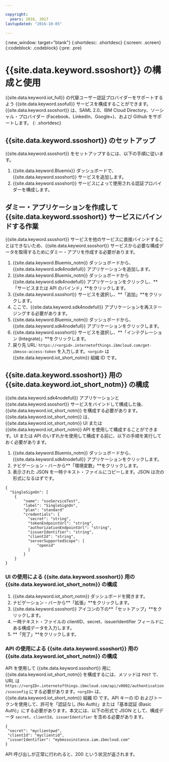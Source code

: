 ```yaml
---

copyright:
  years: 2016, 2017
lastupdated: "2016-10-05"

---
```


{:new_window: target="blank"}
{:shortdesc: .shortdesc}
{:screen: .screen}
{:codeblock: .codeblock}
{:pre: .pre}

# {{site.data.keyword.ssoshort}} の構成と使用

{{site.data.keyword.iot_full}} の代替ユーザー認証プロバイダーをサポートするよう {{site.data.keyword.ssofull}} サービスを構成することができます。{{site.data.keyword.ssoshort}} は、SAML 2.0、IBM Cloud Directory、ソーシャル・プロバイダー (Facebook、LinkedIn、Google+)、および Github をサポートします。
{: .shortdesc}

## {{site.data.keyword.ssoshort}} のセットアップ

{{site.data.keyword.ssoshort}} をセットアップするには、以下の手順に従います。

1. {{site.data.keyword.Bluemix}} ダッシュボードで、{{site.data.keyword.ssoshort}} サービスを追加します。
2. {{site.data.keyword.ssoshort}} サービスによって使用される認証プロバイダーを構成します。

## ダミー・アプリケーションを作成して {{site.data.keyword.ssoshort}} サービスにバインドする作業

{{site.data.keyword.ssoshort}} サービスを他のサービスに直接バインドすることはできないため、{{site.data.keyword.ssoshort}} サービスから必要な構成データを取得するためにダミー・アプリを作成する必要があります。

1. {{site.data.keyword.Bluemix_notm}} ダッシュボードから、{{site.data.keyword.sdk4nodefull}} アプリケーションを追加します。
2. {{site.data.keyword.Bluemix_notm}} ダッシュボードから {{site.data.keyword.sdk4nodefull}} アプリケーションをクリックし、**「サービスまたは API のバインド」**をクリックします。
3. {{site.data.keyword.ssoshort}} サービスを選択し、**「追加」**をクリックします。
4. ここで、{{site.data.keyword.sdk4nodefull}} アプリケーションを再ステージングする必要があります。
5. {{site.data.keyword.Bluemix_notm}} ダッシュボードから、{{site.data.keyword.sdk4nodefull}} アプリケーションをクリックします。
6. {{site.data.keyword.ssoshort}} サービスを選択し、**「インテグレーション (Integrate)」**をクリックします。
7. 戻り先 URL: `https://<orgid>.internetofthings.ibmcloud.com/get-ibmsso-access-token` を入力します。`<orgid>` は {{site.data.keyword.iot_short_notm}} 組織 ID です。


## {{site.data.keyword.ssoshort}} 用の {{site.data.keyword.iot_short_notm}} の構成

{{site.data.keyword.sdk4nodefull}} アプリケーションと {{site.data.keyword.ssoshort}} サービスをバインドして構成した後、{{site.data.keyword.iot_short_notm}} を構成する必要があります。{{site.data.keyword.iot_short_notm}} は、{{site.data.keyword.iot_short_notm}} UI または {{site.data.keyword.iot_short_notm}} API を使用して構成することができます。UI または API のいずれかを使用して構成する前に、以下の手順を実行しておく必要があります。

1. {{site.data.keyword.Bluemix_notm}} ダッシュボードから、{{site.data.keyword.sdk4nodefull}} アプリケーションをクリックします。
2. ナビゲーション・バーから**「環境変数」**をクリックします。
3. 表示された JSON を一時テキスト・ファイルにコピーします。JSON は次の形式になるはずです。
```
{
  "SingleSignOn": [
    {
        "name": "ssoServiceTest",
        "label": "SingleSignOn",
        "plan": "standard"
        "credentials": {
          "secret": "string",
          "tokenEndpointUrl": "string",
          "authorizationEndpointUrl": "string",
          "issuerIdentifier": "string",
          "clientId": "string",
          "serverSupportedScope": [
              "openid"
          ]
        }
    }
}
```

### UI の使用による {{site.data.keyword.ssoshort}} 用の {{site.data.keyword.iot_short_notm}} の構成

1. {{site.data.keyword.iot_short_notm}} ダッシュボードを開きます。
2. ナビゲーション・バーから**「拡張」**をクリックします。
3. {{site.data.keyword.ssoshort}} アイコンの下の**「セットアップ」**をクリックします。
4. 一時テキスト・ファイルの clientID、secret、issuerIdentifier フィールドにある構成データを入力します。
5. **「完了」**をクリックします。

### API の使用による {{site.data.keyword.ssoshort}} 用の {{site.data.keyword.iot_short_notm}} の構成

API を使用して {{site.data.keyword.ssoshort}} 用に {{site.data.keyword.iot_short_notm}} を構成するには、メソッドは `POST` で、URL は `https://<orgID>.internetofthings.ibmcloud.com/api/v0002/authentication/ssoconfig` にする必要があります。`<orgID>` は、{{site.data.keyword.iot_short_notm}} 組織 ID です。API キーの ID およびトークンを使用して、許可を「認証なし (No Auth)」または「基本認証 (Basic Auth)」にする必要があります。本文には、以下の形式で JSON として、構成データ `secret`、`clientId`、`issuerIdentifier` を含める必要があります。
```
{
 "secret": "myclientpwd",
 "clientId": "myclientid",
 "issuerIdentifier": "mybmssoinstance.iam.ibmcloud.com"
}
```

API 呼び出しが正常に行われると、200 という状況が返されます。
